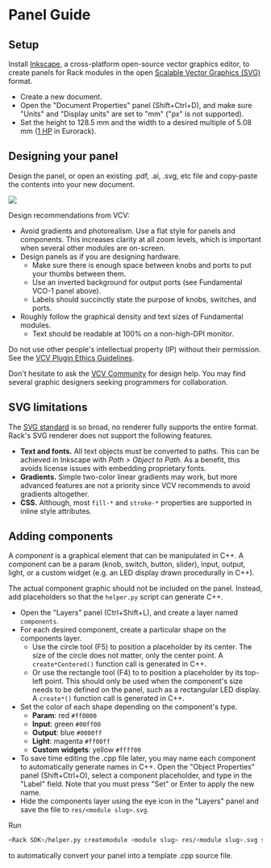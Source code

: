 # Panel Guide

## Setup

Install [Inkscape](https://inkscape.org/), a cross-platform open-source vector graphics editor, to create panels for Rack modules in the open [Scalable Vector Graphics (SVG)](https://en.wikipedia.org/wiki/Scalable_Vector_Graphics) format.

- Create a new document.
- Open the "Document Properties" panel (Shift+Ctrl+D), and make sure "Units" and "Display units" are set to "mm" ("px" is not supported).
- Set the height to 128.5 mm and the width to a desired multiple of 5.08 mm ([1 HP](http://www.doepfer.de/a100_man/a100m_e.htm) in Eurorack).

## Designing your panel

Design the panel, or open an existing .pdf, .ai, .svg, etc file and copy-paste the contents into your new document.

![](images/VCO.png)

Design recommendations from VCV:
- Avoid gradients and photorealism. Use a flat style for panels and components. This increases clarity at all zoom levels, which is important when several other modules are on-screen.
- Design panels as if you are designing hardware.
	- Make sure there is enough space between knobs and ports to put your thumbs between them.
	- Use an inverted background for output ports (see Fundamental VCO-1 panel above).
	- Labels should succinctly state the purpose of knobs, switches, and ports.
- Roughly follow the graphical density and text sizes of Fundamental modules.
	- Text should be readable at 100% on a non-high-DPI monitor.


Do not use other people's intellectual property (IP) without their permission.
See the [VCV Plugin Ethics Guidelines](PluginLicensing.html#vcv-plugin-ethics-guidelines).

Don't hesitate to ask the [VCV Community](https://community.vcvrack.com/c/development) for design help.
You may find several graphic designers seeking programmers for collaboration.

## SVG limitations

The [SVG standard](https://en.wikipedia.org/wiki/Scalable_Vector_Graphics) is so broad, no renderer fully supports the entire format.
Rack's SVG renderer does not support the following features.
- **Text and fonts.** All text objects must be converted to paths. This can be achieved in Inkscape with *Path > Object to Path*. As a benefit, this avoids license issues with embedding proprietary fonts.
- **Gradients.** Simple two-color linear gradients may work, but more advanced features are not a priority since VCV recommends to avoid gradients altogether.
- **CSS.** Although, most `fill-*` and `stroke-*` properties are supported in inline style attributes.

## Adding components

A *component* is a graphical element that can be manipulated in C++.
A component can be a param (knob, switch, button, slider), input, output, light, or a custom widget (e.g. an LED display drawn procedurally in C++).

The actual component graphic should not be included on the panel.
Instead, add placeholders so that the `helper.py` script can generate C++.

- Open the "Layers" panel (Ctrl+Shift+L), and create a layer named `components`.
- For each desired component, create a particular shape on the components layer.
	- Use the circle tool (F5) to position a placeholder by its center.
		The size of the circle does not matter, only the center point.
		A `create*Centered()` function call is generated in C++.
	- Or use the rectangle tool (F4) to to position a placeholder by its top-left point.
		This should only be used when the component's size needs to be defined on the panel, such as a rectangular LED display.
		A `create*()` function call is generated in C++.
- Set the color of each shape depending on the component's type.
	- **Param**: red `#ff0000`
	- **Input**: green `#00ff00`
	- **Output**: blue `#0000ff`
	- **Light**: magenta `#ff00ff`
	- **Custom widgets**: yellow `#ffff00`
- To save time editing the .cpp file later, you may name each component to automatically generate names in C++.
Open the "Object Properties" panel (Shift+Ctrl+O), select a component placeholder, and type in the "Label" field.
Note that you must press "Set" or Enter to apply the new name.
- Hide the components layer using the eye icon in the "Layers" panel and save the file to `res/<module slug>.svg`.

Run
```bash
<Rack SDK>/helper.py createmodule <module slug> res/<module slug>.svg src/<module slug>.cpp
```
to automatically convert your panel into a template .cpp source file.
